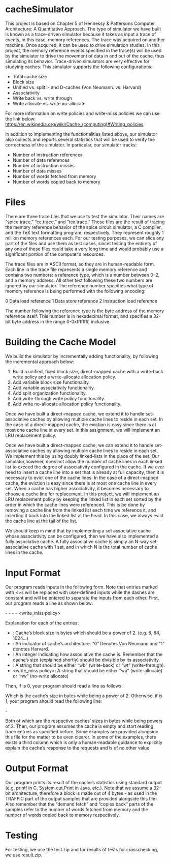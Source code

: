 # cacheSimulator
This project is based on Chapter 5 of Hennessy & Pattersons Computer Architecture: A Quantitative Approach.
The type of simulator we have built is known as a trace-driven simulator because it takes as input a trace of events, in this case, memory references. The trace was acquired on another machine. Once acquired, it can be used to drive simulation studies. In this project, the memory reference events specified in the trace(s) will be used by the simulator to drive the movement of data in and out of the cache, thus simulating its behavior. Trace-driven simulators are very effective for studying caches. This simulator supports the following configurations:

- Total cache size
- Block size
- Unified vs. split I- and D-caches (Von Neumann. vs. Harvard)
- Associativity
- Write back vs. write through
- Write allocate vs. write no-allocate

For more information on write policies and write-miss policies we can use the link below:
https://en.wikipedia.org/wiki/Cache_(computing)#Writing_policies

In addition to implementing the functionalities listed above, our simulator also collects and reports several statistics that will be used to verify the correctness of the simulator. In particular, our simulator tracks:

- Number of instruction references
- Number of data references
- Number of instruction misses
- Number of data misses
- Number of words fetched from memory
- Number of words copied back to memory

# Files

There are three trace files that we use to test the simulator. Their names are “spice.trace,” “cc.trace,” and “tex.trace.” These files are the result of tracing the memory reference behavior of the spice circuit simulator, a C compiler, and the TeX text formatting program, respectively. They represent roughly 1 million memory references each. For our testing purposes, we can slice any part of the files and use them as test cases, sincet testing the entirety of any one of these files could take a very long time and would probably use a significant portion of the computer’s resources.

The trace files are in ASCII format, so they are in human-readable form. Each line in the trace file represents a single memory reference and contains two numbers: a reference type, which is a number between 0–2, and a memory address. All other text following these two numbers are ignored by our simulator. The reference number specifies what type of memory reference is being performed with the following encoding:

0 Data load reference
1 Data store reference
2 Instruction load reference

The number following the reference type is the byte address of the memory reference itself. This number is in hexadecimal format, and specifies a 32-bit byte address in the range 0-0xffffffff, inclusive.

# Building the Cache Model

We build the simulator by incrementally adding functionality, by following the incremental approach below:
1. Build a unified, fixed block size, direct-mapped cache with a write-back write policy and a write-allocate allocation policy.
2. Add variable block size functionality.
3. Add variable associativity functionality.
4. Add split organization functionality.
5. Add write-through write policy functionality.
6. Add write no-allocate allocation policy functionality.

Once we have built a direct-mapped cache, we extend it to handle set-associative caches by allowing multiple cache lines to reside in each set. In the case of a direct-mapped cache, the eviction is easy since there is at most one cache line in every set. In this assignment, we will implement an LRU replacement policy. 

Once we have built a direct-mapped cache, we can extend it to handle set-associative caches by allowing multiple cache lines to reside in each set. We implement this by using doubly linked-lists in the place of the set. Our simulator,however, does not allow the number of cache lines in each linked list to exceed the degree of associativity configured in the cache.
If we ever need to insert a cache line into a set that is already at full capacity, then it is necessary to evict one of the cache lines. In the case of a direct-mapped cache, the eviction is easy since there is at most one cache line in every set. When a cache has higher associativity, it becomes necessary to choose a cache line for replacement. In this project, we will implement an LRU replacement policy by keeping the linked list in each set sorted by the order in which the cache lines were referenced. This is be done by removing a cache line from the linked list each time we reference it, and inserting it back into the linked list at the head. In this case, we always evict the cache line at the tail of the list.

We should keep in mind that by implementing a set associative cache whose associativity can be configured, then we have also implemented a fully associative cache. A fully associative cache is simply an N-way set-associative cache with 1 set, and in which N is the total number of cache lines in the cache.

# Input Format

Our program reads inputs in the following form. Note that entries marked with <>s will be replaced with user-defined inputs while the dashes are constant and will be entered to separate the inputs from each other.
First, our program reads a line as shown below:

<block size> - <unified or separated> - <associativity> - <write policy> - <write_miss policy>

Explanation for each of the entries:
- <block size>: Cache’s block size in bytes which should be a power of 2. (e.g. 8, 64, 1024...)
- <unified or separated>: An indicator of cache’s architecture. “0” Denotes Von Neumann and “1” denotes Harvard.
- <associativity>: An integer indicating how associative the cache is. Remember that the cache’s size (explained shortly) should be divisible by its associativity.
- <write policy>: A string that should be either “wb” (write-back) or “wt” (write-through).
- <write_miss policy>: A string that should be either “wa” (write-allocate) or “nw” (no-write allocate)

Then, if <unified or separated> is 0, your program should read a line as follows:

<unified size>

Which is the cache’s size in bytes while being a power of 2. Otherwise, if <unified or separated> is 1, your program should read the following line:

<instruction cache size> - <data cache size>

Both of which are the respective caches’ sizes in bytes while being powers of 2. Then, our program assumes the cache is empty and start reading trace entries as specified before. Some examples are provided alongside this file for the matter to be even clearer. In some of the examples, there exists a third column which is only a human-readable guidance to explicitly explain the cache’s response to the requests and is of no other value.

# Output Format

Our program prints its result of the cache’s statistics using standard output (e.g. printf in C, System.out.Print in Java, etc.). Note that we assume a 32-bit architecture, therefore a block is made out of 4 bytes - as used in the TRAFFIC part of the output samples that are provided alongside this file-. Also remember that the “demand fetch” and “copies back” parts of the samples refer to the number of words fetched from memory and the number of words copied back to memory respectively.

# Testing
For testing, we use the test.zip and for results of tests for crosschecking, we use result.zip.
